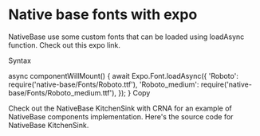 # Native base fonts with expo
NativeBase use some custom fonts that can be loaded using loadAsync function. Check out this expo link. 

Syntax 

async componentWillMount() {
  await Expo.Font.loadAsync({
    'Roboto': require('native-base/Fonts/Roboto.ttf'),
    'Roboto_medium': require('native-base/Fonts/Roboto_medium.ttf'),
  });
}
Copy

Check out the NativeBase KitchenSink with CRNA for an example of NativeBase components implementation. Here's the source code for NativeBase KitchenSink.